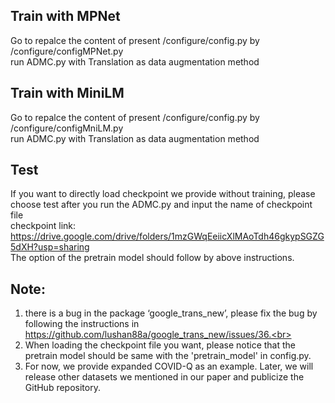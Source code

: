 Train with MPNet
-------
Go to repalce the content of present /configure/config.py by /configure/configMPNet.py<br>
run ADMC.py with Translation as data augmentation method<br>

Train with MiniLM
-------
Go to repalce the content of present /configure/config.py by /configure/configMniLM.py<br>
run ADMC.py with Translation as data augmentation method<br>

Test
-------
If you want to directly load checkpoint we provide without training, please choose test after you run the ADMC.py and input the name of checkpoint file<br>
checkpoint link: https://drive.google.com/drive/folders/1mzGWqEeiicXlMAoTdh46gkypSGZG5dXH?usp=sharing<br>
The option of the pretrain model should follow by above instructions.

Note:
-------
1. there is a bug in the package ‘google_trans_new’, please fix the bug by following the instructions in  https://github.com/lushan88a/google_trans_new/issues/36.<br>
2. When loading the checkpoint file you want, please notice that the pretrain model should be same with the 'pretrain_model' in config.py.<br>
3. For now, we provide expanded COVID-Q as an example. Later, we will release other datasets we mentioned in our paper and publicize the GitHub repository.  
